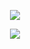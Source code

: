 <p align="center">
  <img src="https://dcbadge.limes.pink/api/shield/909650534720471061?style=social">
</p>
<p align="center">
  <img src="https://github.com/ignaciocastro/ignaciocastro/assets/7141944/1d482206-c591-434d-89be-c7753d0d2eac">
</p>
